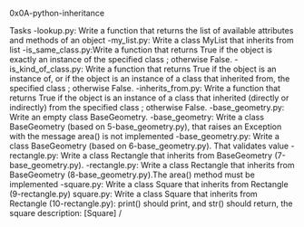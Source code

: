0x0A-python-inheritance

Tasks
-lookup.py: Write a function that returns the list of available attributes and methods of an object
-my_list.py: Write a class MyList that inherits from list
-is_same_class.py:Write a function that returns True if the object is exactly an instance of the specified class ; otherwise False.
-is_kind_of_class.py: Write a function that returns True if the object is an instance of, or if the object is an instance of a class that inherited from, the specified class ; otherwise False.
-inherits_from.py: Write a function that returns True if the object is an instance of a class that inherited (directly or indirectly) from the specified class ; otherwise False.
-base_geometry.py: Write an empty class BaseGeometry.
-base_geometry: Write a class BaseGeometry (based on 5-base_geometry.py), that raises an Exception with the message area() is not implemented
-base_geometry.py: Write a class BaseGeometry (based on 6-base_geometry.py). That validates value
-rectangle.py: Write a class Rectangle that inherits from BaseGeometry (7-base_geometry.py).
-rectangle.py: Write a class Rectangle that inherits from BaseGeometry (8-base_geometry.py).The area() method must be implemented
-square.py: Write a class Square that inherits from Rectangle (9-rectangle.py)
square.py: Write a class Square that inherits from Rectangle (10-rectangle.py): print() should print, and str() should return, the square description: [Square] /


